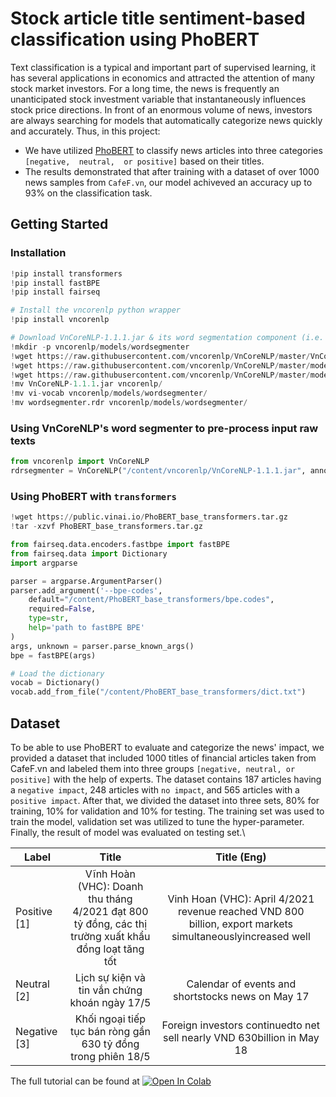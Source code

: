 # Stock article title sentiment-based classification using PhoBERT
<!-- <p align="center">
  <h1 align="center", id="intro">Stock article title sentiment-based classification using PhoBERT</h1>
</p> -->

Text classification is a typical and important part of supervised learning, it has several applications in economics and attracted the attention of many stock market investors. For a long time, the news is frequently an unanticipated stock investment variable that instantaneously influences stock price directions.  In front of an enormous volume of news, investors are always searching for models that automatically categorize news quickly and accurately. Thus, in this project:
- We have utilized [PhoBERT](https://github.com/VinAIResearch/PhoBERT) to classify news articles into three categories `[negative,  neutral,  or positive]` based on their titles. 
- The results demonstrated that after training with a dataset of over 1000  news samples from `CafeF.vn`, our model achiveved an accuracy up to 93% on the classification task.
## <a name="start"></a> Getting Started
### Installation
```python
!pip install transformers
!pip install fastBPE
!pip install fairseq

# Install the vncorenlp python wrapper
!pip install vncorenlp

# Download VnCoreNLP-1.1.1.jar & its word segmentation component (i.e. RDRSegmenter) 
!mkdir -p vncorenlp/models/wordsegmenter
!wget https://raw.githubusercontent.com/vncorenlp/VnCoreNLP/master/VnCoreNLP-1.1.1.jar
!wget https://raw.githubusercontent.com/vncorenlp/VnCoreNLP/master/models/wordsegmenter/vi-vocab
!wget https://raw.githubusercontent.com/vncorenlp/VnCoreNLP/master/models/wordsegmenter/wordsegmenter.rdr
!mv VnCoreNLP-1.1.1.jar vncorenlp/ 
!mv vi-vocab vncorenlp/models/wordsegmenter/
!mv wordsegmenter.rdr vncorenlp/models/wordsegmenter/
```

### Using VnCoreNLP's word segmenter to pre-process input raw texts
```python
from vncorenlp import VnCoreNLP
rdrsegmenter = VnCoreNLP("/content/vncorenlp/VnCoreNLP-1.1.1.jar", annotators="wseg", max_heap_size='-Xmx500m')
```
### Using PhoBERT with `transformers`
```python
!wget https://public.vinai.io/PhoBERT_base_transformers.tar.gz
!tar -xzvf PhoBERT_base_transformers.tar.gz
```
```python
from fairseq.data.encoders.fastbpe import fastBPE
from fairseq.data import Dictionary
import argparse

parser = argparse.ArgumentParser()
parser.add_argument('--bpe-codes', 
    default="/content/PhoBERT_base_transformers/bpe.codes",
    required=False,
    type=str,
    help='path to fastBPE BPE'
)
args, unknown = parser.parse_known_args()
bpe = fastBPE(args)

# Load the dictionary
vocab = Dictionary()
vocab.add_from_file("/content/PhoBERT_base_transformers/dict.txt")
```

## <a name="dataset"></a> Dataset
To be able to use PhoBERT to evaluate and categorize the news' impact, we provided a dataset that included 1000 titles of financial articles taken from CafeF.vn and labeled them into three groups `[negative, neutral, or positive]` with the help of experts. The dataset contains 187 articles having a `negative impact`, 248 articles with `no impact`, and 565 articles with a `positive impact`. After that, we divided the dataset into three sets, 80% for training, 10% for validation and 10% for testing. The training set was used to train the model, validation set was utilized to tune the hyper-parameter. Finally, the result of model was evaluated on testing set.\

|         Label       |   Title                                                                                                       |     Title (Eng)     | 
|---------------------|:------------:                                                                                                     |:-----------:|
|       Positive   [1]      | Vĩnh Hoàn (VHC): Doanh thu tháng 4/2021 đạt 800 tỷ đồng, các thị trường xuất khẩu đồng loạt tăng tốt              | Vinh Hoan (VHC): April 4/2021 revenue reached VND 800 billion, export markets simultaneouslyincreased well     |
|       Neutral   [2]     | Lịch sự kiện và tin vắn chứng khoán ngày 17/5                                                                                                         | Calendar of events and shortstocks news on May 17     |
|       Negative   [3]    | Khối ngoại tiếp tục bán ròng gần 630 tỷ đồng trong phiên 18/5                                                                                                        | Foreign investors continuedto net sell nearly VND 630billion in May 18    |









The full tutorial can be found at [![Open In Colab](https://colab.research.google.com/assets/colab-badge.svg)](https://colab.research.google.com/drive/1y7PspANkaZ4WXoQPvAUD7-Uw47baWb83?usp=sharing)

